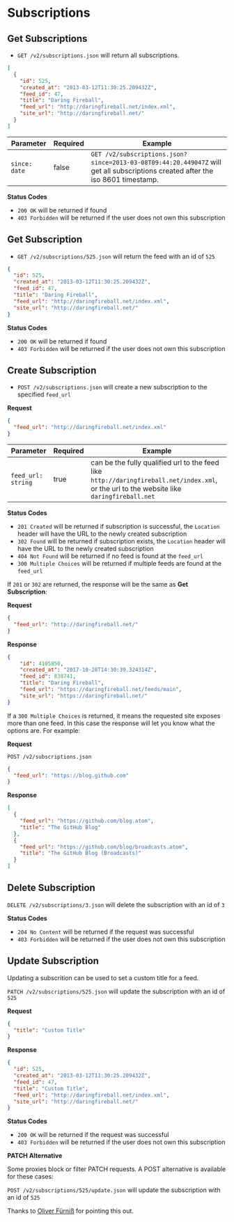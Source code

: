 Subscriptions
=============

Get Subscriptions
-----------------

 - `GET /v2/subscriptions.json` will return all subscriptions.

```json
[
  {
    "id": 525,
    "created_at": "2013-03-12T11:30:25.209432Z",
    "feed_id": 47,
    "title": "Daring Fireball",
    "feed_url": "http://daringfireball.net/index.xml",
    "site_url": "http://daringfireball.net/"
  }
]
```

| Parameter     | Required | Example                                                                                                                          |
| ------------- | -------- | -------------------------------------------------------------------------------------------------------------------------------- |
| `since: date` | false    | `GET /v2/subscriptions.json?since=2013-03-08T09:44:20.449047Z` will get all subscriptions created after the iso 8601 timestamp.  |

**Status Codes**

- `200 OK` will be returned if found
- `403 Forbidden` will be returned if the user does not own this subscription

Get Subscription
----------------

- `GET /v2/subscriptions/525.json` will return the feed with an id of `525`

```json
{
  "id": 525,
  "created_at": "2013-03-12T11:30:25.209432Z",
  "feed_id": 47,
  "title": "Daring Fireball",
  "feed_url": "http://daringfireball.net/index.xml",
  "site_url": "http://daringfireball.net/"
}
```

**Status Codes**

- `200 OK` will be returned if found
- `403 Forbidden` will be returned if the user does not own this subscription

Create Subscription
-------------------

- `POST /v2/subscriptions.json` will create a new subscription to the specified `feed_url`

**Request**

```json
{
  "feed_url": "http://daringfireball.net/index.xml"
}
```

| Parameter          | Required | Example                                                                                                                                    |
| ------------------ | -------- | ------------------------------------------------------------------------------------------------------------------------------------------ |
| `feed_url: string` | true     | can be the fully qualified url to the feed like `http://daringfireball.net/index.xml`, or the url to the website like `daringfireball.net` |


**Status Codes**

- `201 Created` will be returned if subscription is successful, the `Location` header will have the URL to the newly created subscription
- `302 Found` will be returned if subscription exists, the `Location` header will have the URL to the newly created subscription
- `404 Not Found` will be returned if no feed is found at the `feed_url`
- `300 Multiple Choices` will be returned if multiple feeds are found at the `feed_url` 

If `201` or `302` are returned, the response will be the same as **Get Subscription**:

**Request**

```json
{
  "feed_url": "http://daringfireball.net/"
}
```

**Response**

```json
{
    "id": 4105850,
    "created_at": "2017-10-28T14:30:39.324314Z",
    "feed_id": 838741,
    "title": "Daring Fireball",
    "feed_url": "https://daringfireball.net/feeds/main",
    "site_url": "https://daringfireball.net/"
}
```

If a `300 Multiple Choices` is returned, it means the requested site exposes more than one feed. In this case the response will let you know what the options are. For example:

**Request**

`POST /v2/subscriptions.json`

```json
{
  "feed_url": "https://blog.github.com"
}
```

**Response**

```json
[
  {
    "feed_url": "https://github.com/blog.atom",
    "title": "The GitHub Blog"
  },
  {
    "feed_url": "https://github.com/blog/broadcasts.atom",
    "title": "The GitHub Blog (Broadcasts)"
  }
]
```

Delete Subscription
-------------------

`DELETE /v2/subscriptions/3.json` will delete the subscription with an id of `3`

**Status Codes**

- `204 No Content` will be returned if the request was successful
- `403 Forbidden` will be returned if the user does not own this subscription

Update Subscription
-------------------

Updating a subscrition can be used to set a custom title for a feed.

`PATCH /v2/subscriptions/525.json` will update the subscription with an id of `525`


**Request**

```json
{
  "title": "Custom Title"
}
```

**Response**

```json
{
  "id": 525,
  "created_at": "2013-03-12T11:30:25.209432Z",
  "feed_id": 47,
  "title": "Custom Title",
  "feed_url": "http://daringfireball.net/index.xml",
  "site_url": "http://daringfireball.net/"
}
```

**Status Codes**

- `200 OK` will be returned if the request was successful
- `403 Forbidden` will be returned if the user does not own this subscription

**PATCH Alternative**

Some proxies block or filter PATCH requests. A POST alternative is available for these cases:

`POST /v2/subscriptions/525/update.json` will update the subscription with an id of `525`

Thanks to [Oliver Fürniß](http://curioustimes.de/) for pointing this out.
